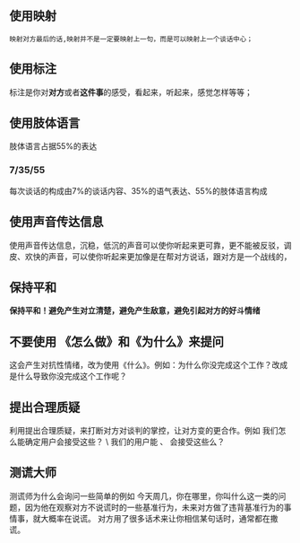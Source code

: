 ## 使用映射
    映射对方最后的话,映射并不是一定要映射上一句，而是可以映射上一个谈话中心；

## 使用标注 
  标注是你对**对方**或者**这件事**的感受，看起来，听起来，感觉怎样等等；

## 使用肢体语言
  肢体语言占据55%的表达
### 7/35/55
  每次谈话的构成由7%的谈话内容、35%的语气表达、55%的肢体语言构成

## 使用声音传达信息
  使用声音传达信息，沉稳，低沉的声音可以使你听起来更可靠，更不能被反驳，调皮、欢快的声音，可以使你听起来更加像是在帮对方说话，跟对方是一个战线的，

## 保持平和
  **保持平和！避免产生对立清楚，避免产生敌意，避免引起对方的好斗情绪**

## 不要使用 《怎么做》和《为什么》来提问
这会产生对抗性情绪，改为使用《什么》。例如：为什么你没完成这个工作？改成 是什么导致你没完成这个工作呢？

## 提出合理质疑
利用提出合理质疑，来打断对方对谈判的掌控，让对方变的更合作。例如 我们怎么能确定用户会接受这些？ \ 我们的用户能 、 会接受这些么？


## 测谎大师

测谎师为什么会询问一些简单的例如 今天周几，你在哪里，你叫什么这一类的问题，因为他在观察对方不说谎时的一些基准行为，未来对方做了违背基准行为的事情事，就大概率在说谎。 对方用了很多话术来让你相信某句话时，通常都在撒谎。
